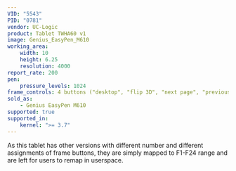 ```yaml
---
VID: "5543"
PID: "0781"
vendor: UC-Logic
product: Tablet TWHA60 v1
image: Genius_EasyPen_M610
working_area:
    width: 10
    height: 6.25
    resolution: 4000
report_rate: 200
pen:
    pressure_levels: 1024
frame_controls: 4 buttons ("desktop", "flip 3D", "next page", "previous page")
sold_as:
    - Genius EasyPen M610
supported: true
supported_in:
    kernel: ">= 3.7"
---
```

As this tablet has other versions with different number and different
assignments of frame buttons, they are simply mapped to F1-F24 range and are
left for users to remap in userspace.
